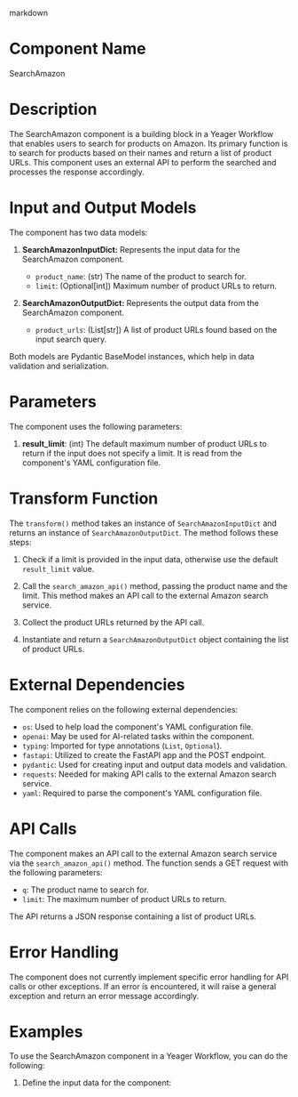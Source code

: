markdown
# Component Name

SearchAmazon

# Description

The SearchAmazon component is a building block in a Yeager Workflow that enables users to search for products on Amazon. Its primary function is to search for products based on their names and return a list of product URLs. This component uses an external API to perform the searched and processes the response accordingly.

# Input and Output Models

The component has two data models:

1. **SearchAmazonInputDict:** Represents the input data for the SearchAmazon component.

    - `product_name`: (str) The name of the product to search for.
    - `limit`: (Optional[int]) Maximum number of product URLs to return.

2. **SearchAmazonOutputDict:** Represents the output data from the SearchAmazon component.

    - `product_urls`: (List[str]) A list of product URLs found based on the input search query.

Both models are Pydantic BaseModel instances, which help in data validation and serialization.

# Parameters

The component uses the following parameters:

1. **result_limit**: (int) The default maximum number of product URLs to return if the input does not specify a limit. It is read from the component's YAML configuration file.

# Transform Function

The `transform()` method takes an instance of `SearchAmazonInputDict` and returns an instance of `SearchAmazonOutputDict`. The method follows these steps:

1. Check if a limit is provided in the input data, otherwise use the default `result_limit` value.

2. Call the `search_amazon_api()` method, passing the product name and the limit. This method makes an API call to the external Amazon search service.

3. Collect the product URLs returned by the API call.

4. Instantiate and return a `SearchAmazonOutputDict` object containing the list of product URLs.

# External Dependencies

The component relies on the following external dependencies:

- `os`: Used to help load the component's YAML configuration file.
- `openai`: May be used for AI-related tasks within the component.
- `typing`: Imported for type annotations (`List`, `Optional`).
- `fastapi`: Utilized to create the FastAPI app and the POST endpoint.
- `pydantic`: Used for creating input and output data models and validation.
- `requests`: Needed for making API calls to the external Amazon search service.
- `yaml`: Required to parse the component's YAML configuration file.

# API Calls

The component makes an API call to the external Amazon search service via the `search_amazon_api()` method. The function sends a GET request with the following parameters:

- `q`: The product name to search for.
- `limit`: The maximum number of product URLs to return.

The API returns a JSON response containing a list of product URLs.

# Error Handling

The component does not currently implement specific error handling for API calls or other exceptions. If an error is encountered, it will raise a general exception and return an error message accordingly.

# Examples

To use the SearchAmazon component in a Yeager Workflow, you can do the following:

1. Define the input data for the component:

